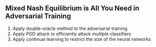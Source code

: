 ## Mixed Nash Equilibrium is All You Need in Adversarial Training


1. Apply double-oracle method to the adversarial training
2. Apply PGD attack to efficiently attack multiple classifiers
3. Apply continual learning to restrict the size of the neural networks